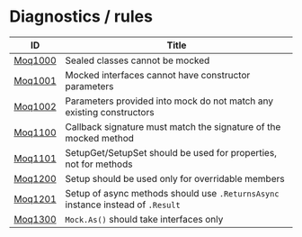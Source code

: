 # Diagnostics / rules

| ID | Title |
| --- | --- |
[Moq1000](./Moq1000.md) | Sealed classes cannot be mocked
[Moq1001](./Moq1001.md) | Mocked interfaces cannot have constructor parameters
[Moq1002](./Moq1002.md) | Parameters provided into mock do not match any existing constructors
[Moq1100](./Moq1100.md) | Callback signature must match the signature of the mocked method
[Moq1101](./Moq1101.md) | SetupGet/SetupSet should be used for properties, not for methods
[Moq1200](./Moq1200.md) | Setup should be used only for overridable members
[Moq1201](./Moq1201.md) | Setup of async methods should use `.ReturnsAsync` instance instead of `.Result`
[Moq1300](./Moq1300.md) | `Mock.As()` should take interfaces only
